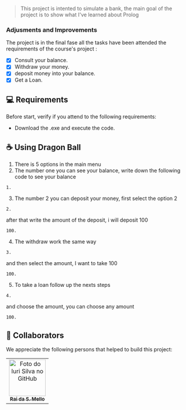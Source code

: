 > This project is intented to simulate a bank, the main goal of the project is to show what I've learned about Prolog
### Adjusments and Improvements

The project is in the final fase all the tasks have been attended the requirements of the course's project :

- [x] Consult your balance.
- [x] Withdraw your money.
- [x] deposit money into your balance.
- [x] Get a Loan.

## 💻 Requirements

Before start, verify if you attend to the following requirements:

- Download the .exe and execute the code.


## ☕ Using Dragon Ball

1. There is 5 options in the main menu
2. The number one you can see your balance, write down the following code to see your balance
```
1.
```
3. The number 2 you can deposit your money, first select the option 2
```
2.
```
after that write the amount of the deposit, i will deposit 100
```
100.
```
4. The withdraw work the same way
```
3.
```
and then select the amount, I want to take 100
```
100.
```
5. To take a loan follow up the nexts steps
```
4.
```
and choose the amount, you can choose any amount
```
100.
```
## 🤝 Collaborators

We appreciate the following persons that helped to build this project:

<table>
  <tr>
    <td align="center">
      <a href="#" title="defina o titulo do link">
        <img src="https://avatars.githubusercontent.com/u/93801960?v=4" width="100px;" alt="Foto do Iuri Silva no GitHub" class="redondo"/><br>
        <sub>
          <b>Rai da S. Mello</b>
        </sub>
      </a>
    </td>

</table>
